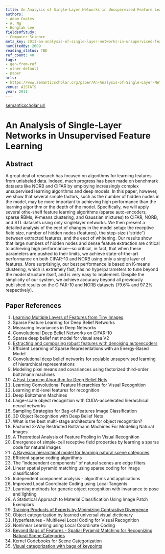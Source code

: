 ```yaml
---
title: An Analysis of Single-Layer Networks in Unsupervised Feature Learning
authors:
- Adam Coates
- A. Ng
- Honglak Lee
fieldsOfStudy:
- Computer Science
meta_key: 2011-an-analysis-of-single-layer-networks-in-unsupervised-feature-learning
numCitedBy: 2609
reading_status: TBD
ref_count: 40
tags:
- gen-from-ref
- other-default
- paper
urls:
- https://www.semanticscholar.org/paper/An-Analysis-of-Single-Layer-Networks-in-Feature-Coates-Ng/be9a17321537d9289875fe475b71f4821457b435?sort=total-citations
venue: AISTATS
year: 2011
---
```


[semanticscholar url](https://www.semanticscholar.org/paper/An-Analysis-of-Single-Layer-Networks-in-Feature-Coates-Ng/be9a17321537d9289875fe475b71f4821457b435?sort=total-citations)

# An Analysis of Single-Layer Networks in Unsupervised Feature Learning

## Abstract

A great deal of research has focused on algorithms for learning features from unlabeled data. Indeed, much progress has been made on benchmark datasets like NORB and CIFAR by employing increasingly complex unsupervised learning algorithms and deep models. In this paper, however, we show that several simple factors, such as the number of hidden nodes in the model, may be more important to achieving high performance than the learning algorithm or the depth of the model. Specifically, we will apply several othe-shelf feature learning algorithms (sparse auto-encoders, sparse RBMs, K-means clustering, and Gaussian mixtures) to CIFAR, NORB, and STL datasets using only singlelayer networks. We then present a detailed analysis of the eect of changes in the model setup: the receptive field size, number of hidden nodes (features), the step-size (“stride”) between extracted features, and the eect of whitening. Our results show that large numbers of hidden nodes and dense feature extraction are critical to achieving high performance—so critical, in fact, that when these parameters are pushed to their limits, we achieve state-of-the-art performance on both CIFAR-10 and NORB using only a single layer of features. More surprisingly, our best performance is based on K-means clustering, which is extremely fast, has no hyperparameters to tune beyond the model structure itself, and is very easy to implement. Despite the simplicity of our system, we achieve accuracy beyond all previously published results on the CIFAR-10 and NORB datasets (79.6% and 97.2% respectively).

## Paper References

1. [Learning Multiple Layers of Features from Tiny Images](2009-learning-multiple-layers-of-features-from-tiny-images)
2. Sparse Feature Learning for Deep Belief Networks
3. Measuring Invariances in Deep Networks
4. Convolutional Deep Belief Networks on CIFAR-10
5. Sparse deep belief net model for visual area V2
6. [Extracting and composing robust features with denoising autoencoders](2008-extracting-and-composing-robust-features-with-denoising-autoencoders)
7. Efficient Learning of Sparse Representations with an Energy-Based Model
8. Convolutional deep belief networks for scalable unsupervised learning of hierarchical representations
9. Modeling pixel means and covariances using factorized third-order boltzmann machines
10. [A Fast Learning Algorithm for Deep Belief Nets](2006-a-fast-learning-algorithm-for-deep-belief-nets)
11. Learning Convolutional Feature Hierarchies for Visual Recognition
12. Learning mid-level features for recognition
13. Deep Boltzmann Machines
14. Large-scale object recognition with CUDA-accelerated hierarchical neural networks
15. Sampling Strategies for Bag-of-Features Image Classification
16. 3D Object Recognition with Deep Belief Nets
17. What is the best multi-stage architecture for object recognition?
18. Factored 3-Way Restricted Boltzmann Machines For Modeling Natural Images
19. A Theoretical Analysis of Feature Pooling in Visual Recognition
20. Emergence of simple-cell receptive field properties by learning a sparse code for natural images
21. [A Bayesian hierarchical model for learning natural scene categories](2005-a-bayesian-hierarchical-model-for-learning-natural-scene-categories)
22. Efficient sparse coding algorithms
23. The “independent components” of natural scenes are edge filters
24. Linear spatial pyramid matching using sparse coding for image classification
25. Independent component analysis - algorithms and applications
26. Improved Local Coordinate Coding using Local Tangents
27. Learning methods for generic object recognition with invariance to pose and lighting
28. A Statistical Approach to Material Classification Using Image Patch Exemplars
29. [Training Products of Experts by Minimizing Contrastive Divergence](2002-training-products-of-experts-by-minimizing-contrastive-divergence)
30. Object categorization by learned universal visual dictionary
31. Hyperfeatures - Multilevel Local Coding for Visual Recognition
32. Nonlinear Learning using Local Coordinate Coding
33. [Beyond Bags of Features - Spatial Pyramid Matching for Recognizing Natural Scene Categories](2006-beyond-bags-of-features-spatial-pyramid-matching-for-recognizing-natural-scene-categories)
34. Kernel Codebooks for Scene Categorization
35. [Visual categorization with bags of keypoints](2004-visual-categorization-with-bags-of-keypoints)
